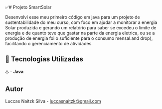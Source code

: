 ✅# Projeto SmartSolar

Desenvolvi esse meu primeiro código em java para um projeto de sustentabilidade do meu curso, com foco em ajudar a monitorar a energia Solar produzida e gerando um relatório para saber se excedeu o limite de energia e de quanto teve que gastar na parte da energia eletrica, ou se a produção de energia foi o suficiente para o consumo mensal.and drop), facilitando o gerenciamento de atividades.

## 🚀 Tecnologias Utilizadas

♨️ - **Java** 

## Autor

Luccas Naitzk Silva - luccasnaitzk@gmail.com
